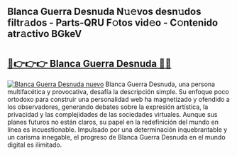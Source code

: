 ## Blanca Guerra Desnuda N𝚞𝚎vos desn𝚞dos filtr𝚊dos - Parts-QRU F𝚘tos vid𝚎o - C𝚘ntenido atr𝚊ctivo BGkeV

# <h2><a href="http://mba34k.tromn.icu/?c=Blanca+Guerra+Desnuda">🔗👉👉👉 Blanca Guerra Desnuda 🔗🔗</a></h2>

[![Blanca Guerra Desnuda nuevo](https://i.imgur.com/pEAQMta.gif)](http://mba34k.tromn.icu/?c=Blanca+Guerra+Desnuda)
Blanca Guerra Desnuda, una persona multifacética y provocativa, desafía la descripción simple. Su enfoque poco ortodoxo para construir una personalidad web ha magnetizado y ofendido a los observadores, generando debates sobre la expresión artística, la privacidad y las complejidades de las sociedades virtuales. Aunque sus planes futuros no están claros, su papel en la redefinición del mundo en línea es incuestionable. Impulsado por una determinación inquebrantable y un carisma innegable, el progreso de Blanca Guerra Desnuda en el mundo digital es ilimitado.
